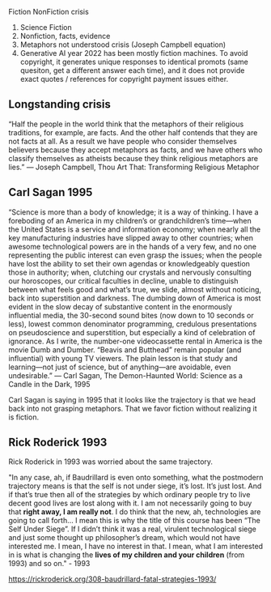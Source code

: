 Fiction NonFiction crisis

1. Science Fiction
2. Nonfiction, facts, evidence
3. Metaphors not understood crisis (Joseph Campbell equation)
4. Generative AI year 2022 has been mostly fiction machines. To avoid copyright, it generates unique responses to identical promots (same quesiton, get a different answer each time), and it does not provide exact quotes / references for copyright payment issues either.

## Longstanding crisis

“Half the people in the world think that the metaphors of their religious traditions, for example, are facts. And the other half contends that they are not facts at all. As a result we have people who consider themselves believers because they accept metaphors as facts, and we have others who classify themselves as atheists because they think religious metaphors are lies.”
― Joseph Campbell, Thou Art That: Transforming Religious Metaphor

## Carl Sagan 1995

“Science is more than a body of knowledge; it is a way of thinking. I have a foreboding of an America in my children’s or grandchildren’s time—when the United States is a service and information economy; when nearly all the key manufacturing industries have slipped away to other countries; when awesome technological powers are in the hands of a very few, and no one representing the public interest can even grasp the issues; when the people have lost the ability to set their own agendas or knowledgeably question those in authority; when, clutching our crystals and nervously consulting our horoscopes, our critical faculties in decline, unable to distinguish between what feels good and what’s true, we slide, almost without noticing, back into superstition and darkness. The dumbing down of America is most evident in the slow decay of substantive content in the enormously influential media, the 30-second sound bites (now down to 10 seconds or less), lowest common denominator programming, credulous presentations on pseudoscience and superstition, but especially a kind of celebration of ignorance. As I write, the number-one videocassette rental in America is the movie Dumb and Dumber. “Beavis and Butthead” remain popular (and influential) with young TV viewers. The plain lesson is that study and learning—not just of science, but of anything—are avoidable, even undesirable.”
― Carl Sagan, The Demon-Haunted World: Science as a Candle in the Dark, 1995

Carl Sagan is saying in 1995 that it looks like the trajectory is that we head back into not grasping metaphors. That we favor fiction without realizing it is fiction.

## Rick Roderick 1993

Rick Roderick in 1993 was worried about the same trajectory.

"In any case, ah, if Baudrillard is even onto something, what the postmodern trajectory means is that the self is not under siege, it’s lost. It’s just lost. And if that’s true then all of the strategies by which ordinary people try to live decent good lives are lost along with it. I am not necessarily going to buy that **right away, I am really not**. I do think that the new, ah, technologies are going to call forth… I mean this is why the title of this course has been “The Self Under Siege”. If I didn’t think it was a real, virulent technological siege and just some thought up philosopher’s dream, which would not have interested me. I mean, I have no interest in that. I mean, what I am interested in is what is changing the **lives of my children and your children** (from 1993) and so on." - 1993

https://rickroderick.org/308-baudrillard-fatal-strategies-1993/
